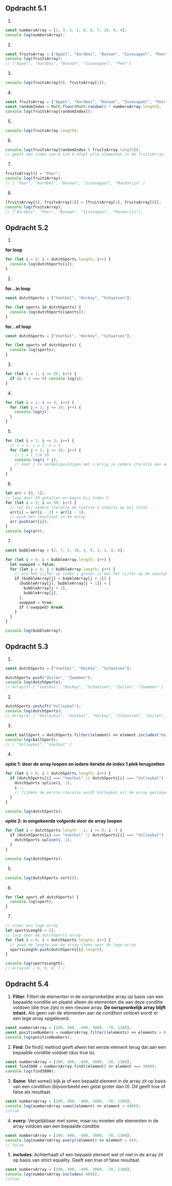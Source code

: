 ## Opdracht 5.1

1.

```js
const numbersArray = [1, 3, 5, 2, 8, 6, 7, 10, 9, 4];
console.log(numbersArray);
```

2.

```js
const fruitsArray = ["Appel", "Aardbei", "Banaan", "Sinasappel", "Peer"];
console.log(fruitsArray);
// ["Appel", "Aardbei", "Banaan", "Sinasappel", "Peer"]
```

3.

```js
console.log(fruitsArray[0], fruitsArray[1]);
```

4.

```js
const fruitsArray = ["Appel", "Aardbei", "Banaan", "Sinasappel", "Peer"];
const randomIndex = Math.floor(Math.random() * numbersArray.length);
console.log(fruitsArray[randomIndex]);
```

5.

```js
console.log(fruitsArray.length);
```

6.

```js
console.log(fruitsArray[randomIndex % fruitsArray.length]);
// geeft een index van 0 t/m 4 ofwel alle elementen in de fruitsArray
```

7.

```js
fruitsArray[0] = "Peer";
console.log(fruitsArray);
// [ "Peer", "Aardbei", "Banaan", "Sinasappel", "Mandarijn" ]
```

8.

```js
[fruitsArray[0], fruitsArray[1]] = [fruitsArray[1], fruitsArray[0]];
console.log(fruitsArray);
// ["Aardbei", "Peer", "Banaan", "Sinasappel", "Mandarijn"];
```

## Opdracht 5.2

1.

**for loop**

```js
for (let i = 0; i < dutchSports.length; i++) {
  console.log(dutchSports[i]);
}
```

2.

**for...in loop**

```js
const dutchSports = ["Voetbal", "Hockey", "Schaatsen"];

for (let sports in dutchSports) {
  console.log(dutchSports[sports]);
}
```

**for...of loop**

```js
const dutchSports = ["Voetbal", "Hockey", "Schaatsen"];

for (let sports of dutchSports) {
  console.log(sports);
}
```

3.

```js
for (let i = 1; i <= 20; i++) {
  if (i % 2 === 0) console.log(i);
}
```

4.

```js
for (let i = 1; i <= 3; i++) {
  for (let j = 1; j <= 10; j++) {
    console.log(j);
  }
}
```

5.

```js
for (let i = 1; i <= 3; i++) {
  // i = 1, i = 2, i = 3
  for (let j = 1; j <= 10; j++) {
    // j = 1 t/m 10
    console.log(i * j);
    // door j te vermenigvuldigen met i krijg je iedere iteratie een andere uitkomst
  }
}
```

6.

```js
let arr = [0, 1];
// loop door 50 getallen en begin bij index 2
for (let i = 2; i <= 50; i++) {
  // tel bij iedere iteratie de laatste 2 indices op bij total
  arr[i] = arr[i - 2] + arr[i - 1];
  // push het resultaat in de array
  arr.push(arr[i]);
}
console.log(arr);
```

7.

```js
const bubbleArray = [2, 7, 5, 10, 4, 9, 3, 1, 8, 6];

for (let i = 0; i < bubbleArray.length; i++) {
  let swapped = false;
  for (let j = 0; j < bubbleArray.length; j++) {
    // als het cijfer op index j groter is dan het cijfer op de naastgelegen index, swap dan de variables en zet swapped op true.
    if (bubbleArray[j] > bubbleArray[j + 1]) {
      [bubbleArray[j], bubbleArray[j + 1]] = [
        bubbleArray[j + 1],
        bubbleArray[j],
      ];
      swapped = true;
      if (!swapped) break;
    }
  }
}

console.log(bubbleArray);
```

## Opdracht 5.3

1.

```js
const dutchSports = ["Voetbal", "Hockey", "Schaatsen"];

dutchSports.push("Zeilen", "Zwemmen");
console.log(dutchSports);
// Array(5) [ "Voetbal", "Hockey", "Schaatsen", "Zeilen", "Zwemmen" ]
```

2.

```js
dutchSports.unshift("Volleybal");
console.log(dutchSports);
// Array(6) [ "Volleybal", "Voetbal", "Hockey", "Schaatsen", "Zeilen", "Zwemmen" ]
```

3.

```js
const ballSport = dutchSports.filter((element) => element.includes("bal"));
console.log(ballSport);
// [ "Volleybal", "Voetbal" ]
```

4.

**optie 1: door de array loopen en iedere iteratie de index 1 plek terugzetten**

```js
for (let i = 0; i < dutchSports.length; i++) {
  if (dutchSports[i] === "Voetbal" || dutchSports[i] === "Volleybal") {
    dutchSports.splice(i, 1);
    i--;
    // Tijdens de eerste iteratie wordt Volleybal uit de array gesloopt. Tijdens de volgende iteratie zit voetbal op de index van volleybal maar als gevolg van de increment kijkt de loop nu naar de index ernasst en wordt voetbal overgeslagen. Door er weer 1 af te halen kijkt de loop naar de juiste index.
  }
}

console.log(dutchSports);
```

**optie 2: in omgekeerde volgorde door de array loopen**

```js
for (let i = dutchSports.length - 1; i >= 0; i--) {
  if (dutchSports[i] === "Voetbal" || dutchSports[i] === "Volleybal") {
    dutchSports.splice(i, 1);
  }
}

console.log(dutchSports);
```

5.

```js
console.log(dutchSports.sort());
```

6.

```js
for (let sport of dutchSports) {
  console.log(sport);
}
```

7.

```js
// creer een lege array
let sportsLength = [];
// loop door de dutchSports array
for (let i = 0; i < dutchSports.length; i++) {
  // push de lengte van de array items naar de lege array
  sportsLength.push(dutchSports[i].length);
}

console.log(sportsLength);
// Array(4) [ 6, 9, 6, 7 ]
```

## Opdracht 5.4

1. **Filter**: Filtert de elementen in de oorspronkelijke array op basis van een bepaalde conditie en plaatst alleen de elementen die aan deze conditie voldoen (die true zijn) in een nieuwe array. **De oorspronkelijk array blijft intact.** Als geen van de elementen aan de condition voldoet wordt er een lege array opgeleverd.

```js
const numbersArray = [200, 400, -400, 3000, -70, 1300];
const positiveNumbers = numbersArray.filter((elements) => elements > 0);
console.log(positiveNumbers);
```

2. **Find**: De find() method geeft alleen het eerste element terug dat aan een bepaalde conditie voldoet (dus true is).

```js
const numbersArray = [200, 400, -400, 3000, -70, 1300];
const find3000 = numbersArray.find((element) => element === 3000);
console.log(find3000);
```

3. **Some**: Met some() kijk je of een bepaald element in de array zit op basis van een condition (bijvoorbeeld een getal groter dan 0). Dit geeft true of false als resultaat.

```js
const numbersArray = [200, 400, -400, 3000, -70, 1300];
console.log(numbersArray.some((element) => element > 400));
//true
```

4. **every**: Vergelijkbaar met some, maar nu moeten _alle_ elementen in de array voldoen aan een bepaalde conditie.

```js
const numbersArray = [200, 400, -400, 3000, -70, 1300];
console.log(numbersArray.every((element) => element > 0));
// false
```

5. **includes**: Achterhaalt of een bepaald element wel of niet in de array zit op basis van strict equality. Geeft een true of false resultaat.

```js
const numbersArray = [200, 400, -400, 3000, -70, 1300];
console.log(numbersArray.includes(-400));
//true
```
